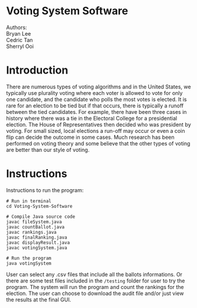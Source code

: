 # Voting System Software
Authors: <br />
Bryan Lee <br />
Cedric Tan <br />
Sherryl Ooi <br />
 
<h1> Introduction </h1>
There are numerous types of voting algorithms and in the United States, we typically use plurality voting where each voter is allowed to vote for only one candidate, and the candidate who polls the most votes is elected. It is rare for an election to be tied but if that occurs, there is typically a runoff between the tied candidates. For example, there have been three cases in history where there was a tie in the Electoral College for a presidential election. The House of Representatives then decided who was president by voting. For small sized, local elections a run-off may occur or even a coin flip can decide the outcome in some cases. Much research has been performed on voting theory and some believe that the other types of voting are better than our style of voting.

<h1>Instructions  </h1>
Instructions to run the program:

```
# Run in terminal
cd Voting-System-Software

# Compile Java source code
javac fileSystem.java
javac countBallot.java
javac rankings.java
javac finalRanking.java
javac displayResult.java
javac votingSystem.java

# Run the program
java votingSystem
```

User can select any .csv files that include all the ballots informations. Or there are some test files included in the `/testing` folder for user to try the program. The system will run the program and count the rankings for the election. The user can choose to download the audit file and/or just view the results at the final GUI.
  
  
  
